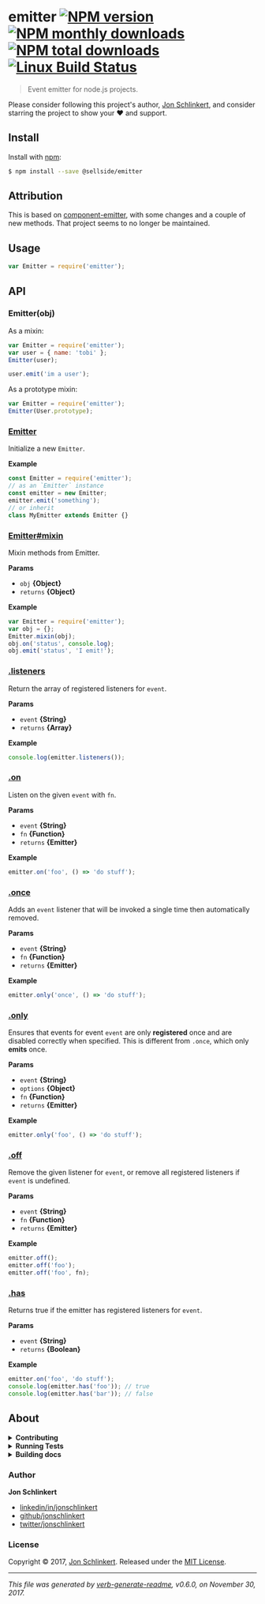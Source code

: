 # emitter [![NPM version](https://img.shields.io/npm/v/@sellside/emitter.svg?style=flat)](https://www.npmjs.com/package/@sellside/emitter) [![NPM monthly downloads](https://img.shields.io/npm/dm/@sellside/emitter.svg?style=flat)](https://npmjs.org/package/@sellside/emitter) [![NPM total downloads](https://img.shields.io/npm/dt/@sellside/emitter.svg?style=flat)](https://npmjs.org/package/@sellside/emitter) [![Linux Build Status](https://img.shields.io/travis/sellside/emitter.svg?style=flat&label=Travis)](https://travis-ci.org/sellside/emitter)

> Event emitter for node.js projects.

Please consider following this project's author, [Jon Schlinkert](https://github.com/jonschlinkert), and consider starring the project to show your :heart: and support.

## Install

Install with [npm](https://www.npmjs.com/):

```sh
$ npm install --save @sellside/emitter
```

## Attribution

This is based on [component-emitter](https://github.com/component/emitter), with some changes and a couple of new methods. That project seems to no longer be maintained.

## Usage

```js
var Emitter = require('emitter');
```

## API

### Emitter(obj)

As a mixin:

```js
var Emitter = require('emitter');
var user = { name: 'tobi' };
Emitter(user);

user.emit('im a user');
```

As a prototype mixin:

```js
var Emitter = require('emitter');
Emitter(User.prototype);
```

### [Emitter](index.js#L20)

Initialize a new `Emitter`.

**Example**

```js
const Emitter = require('emitter');
// as an `Emitter` instance
const emitter = new Emitter;
emitter.emit('something');
// or inherit
class MyEmitter extends Emitter {}
```

### [Emitter#mixin](index.js#L41)

Mixin methods from Emitter.

**Params**

* `obj` **{Object}**
* `returns` **{Object}**

**Example**

```js
var Emitter = require('emitter');
var obj = {};
Emitter.mixin(obj);
obj.on('status', console.log);
obj.emit('status', 'I emit!');
```

### [.listeners](index.js#L57)

Return the array of registered listeners for `event`.

**Params**

* `event` **{String}**
* `returns` **{Array}**

**Example**

```js
console.log(emitter.listeners());
```

### [.on](index.js#L75)

Listen on the given `event` with `fn`.

**Params**

* `event` **{String}**
* `fn` **{Function}**
* `returns` **{Emitter}**

**Example**

```js
emitter.on('foo', () => 'do stuff');
```

### [.once](index.js#L100)

Adds an `event` listener that will be invoked a single time then automatically removed.

**Params**

* `event` **{String}**
* `fn` **{Function}**
* `returns` **{Emitter}**

**Example**

```js
emitter.only('once', () => 'do stuff');
```

### [.only](index.js#L126)

Ensures that events for event `event` are only **registered** once and are disabled correctly when specified. This is different from `.once`, which only **emits** once.

**Params**

* `event` **{String}**
* `options` **{Object}**
* `fn` **{Function}**
* `returns` **{Emitter}**

**Example**

```js
emitter.only('foo', () => 'do stuff');
```

### [.off](index.js#L185)

Remove the given listener for `event`, or remove all registered listeners if `event` is undefined.

**Params**

* `event` **{String}**
* `fn` **{Function}**
* `returns` **{Emitter}**

**Example**

```js
emitter.off();
emitter.off('foo');
emitter.off('foo', fn);
```

### [.has](index.js#L240)

Returns true if the emitter has registered listeners for `event`.

**Params**

* `event` **{String}**
* `returns` **{Boolean}**

**Example**

```js
emitter.on('foo', 'do stuff');
console.log(emitter.has('foo')); // true
console.log(emitter.has('bar')); // false
```

## About

<details>
<summary><strong>Contributing</strong></summary>

Pull requests and stars are always welcome. For bugs and feature requests, [please create an issue](../../issues/new).

Please read the [contributing guide](.github/contributing.md) for advice on opening issues, pull requests, and coding standards.

</details>

<details>
<summary><strong>Running Tests</strong></summary>

Running and reviewing unit tests is a great way to get familiarized with a library and its API. You can install dependencies and run tests with the following command:

```sh
$ npm install && npm test
```

</details>

<details>
<summary><strong>Building docs</strong></summary>

_(This project's readme.md is generated by [verb](https://github.com/verbose/verb-generate-readme), please don't edit the readme directly. Any changes to the readme must be made in the [.verb.md](.verb.md) readme template.)_

To generate the readme, run the following command:

```sh
$ npm install -g verbose/verb#dev verb-generate-readme && verb
```

</details>

### Author

**Jon Schlinkert**

* [linkedin/in/jonschlinkert](https://linkedin.com/in/jonschlinkert)
* [github/jonschlinkert](https://github.com/jonschlinkert)
* [twitter/jonschlinkert](https://twitter.com/jonschlinkert)

### License

Copyright © 2017, [Jon Schlinkert](https://github.com/jonschlinkert).
Released under the [MIT License](LICENSE).

***

_This file was generated by [verb-generate-readme](https://github.com/verbose/verb-generate-readme), v0.6.0, on November 30, 2017._